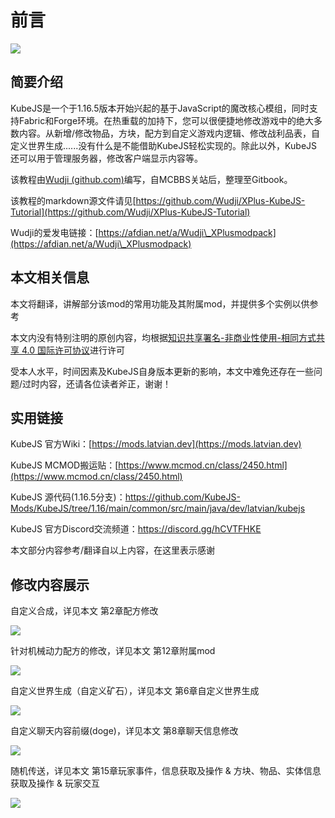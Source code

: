 # 前言

![](https://m1.miaomc.cn/uploads/20220507\_7fc6e1d8f48a4.png)

## 简要介绍

KubeJS是一个于1.16.5版本开始兴起的基于JavaScript的魔改核心模组，同时支持Fabric和Forge环境。在热重载的加持下，您可以很便捷地修改游戏中的绝大多数内容。从新增/修改物品，方块，配方到自定义游戏内逻辑、修改战利品表，自定义世界生成......没有什么是不能借助KubeJS轻松实现的。除此以外，KubeJS还可以用于管理服务器，修改客户端显示内容等。

该教程由[Wudji (github.com)](https://github.com/Wudji)编写，自MCBBS关站后，整理至Gitbook。

该教程的markdown源文件请见[https://github.com/Wudji/XPlus-KubeJS-Tutorial](https://github.com/Wudji/XPlus-KubeJS-Tutorial)

Wudji的爱发电链接：[https://afdian.net/a/Wudji\_XPlusmodpack](https://afdian.net/a/Wudji\_XPlusmodpack)

## 本文相关信息

本文将翻译，讲解部分该mod的常用功能及其附属mod，并提供多个实例以供参考

本文内没有特别注明的原创内容，均根据[知识共享署名-非商业性使用-相同方式共享 4.0 国际许可协议](https://www.mcbbs.net/plugin.php?id=link\_redirect\&target=https%3A%2F%2Fcreativecommons.org%2Flicenses%2Fby-nc-sa%2F4.0%2F)进行许可

受本人水平，时间因素及KubeJS自身版本更新的影响，本文中难免还存在一些问题/过时内容，还请各位读者斧正，谢谢！

## 实用链接

KubeJS 官方Wiki：[https://mods.latvian.dev](https://mods.latvian.dev)

KubeJS MCMOD搬运贴：[https://www.mcmod.cn/class/2450.html](https://www.mcmod.cn/class/2450.html)

KubeJS 源代码(1.16.5分支)：https://github.com/KubeJS-Mods/KubeJS/tree/1.16/main/common/src/main/java/dev/latvian/kubejs

KubeJS 官方Discord交流频道：https://discord.gg/hCVTFHKE

本文部分内容参考/翻译自以上内容，在这里表示感谢

## 修改内容展示

自定义合成，详见本文 第2章配方修改

![](https://i1.mcobj.com/imgb/u18prz/20240225\_65db06a132e01.png)

针对机械动力配方的修改，详见本文 第12章附属mod

![](https://i1.mcobj.com/imgb/u18prz/20240225\_65db06c38ea35.png)

自定义世界生成（自定义矿石），详见本文 第6章自定义世界生成

![](https://i1.mcobj.com/imgb/u18prz/20240225\_65db06e27819f.png)

自定义聊天内容前缀(doge)，详见本文 第8章聊天信息修改

![](https://m1.miaomc.cn/uploads/20220407\_b9de677546c5d.png)

随机传送，详见本文 第15章玩家事件，信息获取及操作 & 方块、物品、实体信息获取及操作 & 玩家交互

![](https://m1.miaomc.cn/uploads/20220408\_c412408992599.gif)
